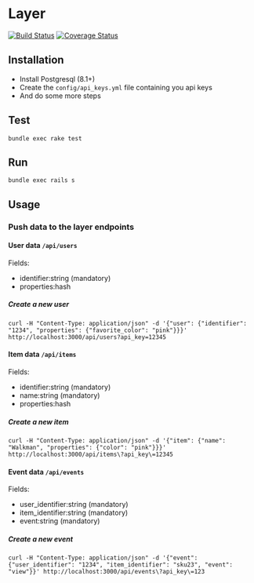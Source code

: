 # Layer

[![Build Status](https://travis-ci.org/Willianvdv/layer.png)](https://travis-ci.org/Willianvdv/layer)
[![Coverage Status](https://coveralls.io/repos/Willianvdv/layer/badge.png?branch=master)](https://coveralls.io/r/Willianvdv/layer?branch=master)

## Installation

- Install Postgresql (8.1+)
- Create the `config/api_keys.yml` file containing you api keys
- And do some more steps

## Test
```
bundle exec rake test
```

## Run
```
bundle exec rails s
```

## Usage

### Push data to the layer endpoints

#### User data `/api/users`

Fields:
- identifier:string (mandatory)
- properties:hash

##### Create a new user
```
curl -H "Content-Type: application/json" -d '{"user": {"identifier": "1234", "properties": {"favorite_color": "pink"}}}' http://localhost:3000/api/users?api_key=12345
```

#### Item data `/api/items`

Fields:
- identifier:string (mandatory)
- name:string (mandatory)
- properties:hash

##### Create a new item
```
curl -H "Content-Type: application/json" -d '{"item": {"name": "Walkman", "properties": {"color": "pink"}}}' http://localhost:3000/api/items\?api_key\=12345
```

#### Event data `/api/events`

Fields:
- user_identifier:string (mandatory)
- item_identifier:string (mandatory)
- event:string (mandatory)

##### Create a new event

```
curl -H "Content-Type: application/json" -d '{"event": {"user_identifier": "1234", "item_identifier": "sku23", "event": "view"}}' http://localhost:3000/api/events\?api_key\=123
```
